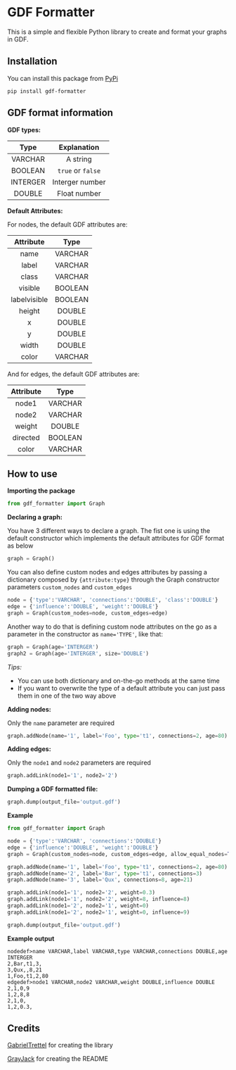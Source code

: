 # GDF Formatter

This is a simple and flexible Python library to create and format your graphs in GDF.

## Installation
You can install this package from [PyPi](https://pypi.org/project/gdf-formatter/)
```
pip install gdf-formatter
```

## GDF format information

**GDF types:**

|    Type  |   Explanation     |
|:--------:|:-----------------:|
| VARCHAR  | A string          |
| BOOLEAN  | `true` or `false` |
| INTERGER | Interger number   |
| DOUBLE   | Float number      |

**Default Attributes:**

For nodes, the default GDF attributes are:

| Attribute    | Type     |
|:------------:|:--------:|
| name         | VARCHAR  |
| label        | VARCHAR  |
| class        | VARCHAR  |
| visible      | BOOLEAN  |
| labelvisible | BOOLEAN  |
| height       | DOUBLE   |
| x            | DOUBLE   |
| y            | DOUBLE   |
| width        | DOUBLE   |
| color        | VARCHAR  |

And for edges, the default GDF attributes are:

| Attribute    | Type     |
|:------------:|:--------:|
| node1        | VARCHAR  |
| node2        | VARCHAR  |
| weight       | DOUBLE   |
| directed     | BOOLEAN  |
| color        | VARCHAR  |

## How to use

**Importing the package**
```python
from gdf_formatter import Graph
```

**Declaring a graph:**

You have 3 different ways to declare a graph. The fist one is using the default constructor which implements the default attributes for GDF format as below

```python
graph = Graph()
```
You can also define custom nodes and edges attributes by passing a dictionary composed by `{attribute:type}` through the Graph constructor parameters `custom_nodes` and `custom_edges`

```python
node = {'type':'VARCHAR', 'connections':'DOUBLE', 'class':'DOUBLE'}
edge = {'influence':'DOUBLE', 'weight':'DOUBLE'}
graph = Graph(custom_nodes=node, custom_edges=edge)
```

Another way to do that is defining custom node attributes on the go as a parameter in the constructor as `name='TYPE'`, like that:

```python
graph = Graph(age='INTERGER')
graph2 = Graph(age='INTERGER', size='DOUBLE')
```

*Tips:*
 * You can use both dictionary and on-the-go methods at the same time
 * If you want to overwrite the type of a default attribute you can just pass them in one of the two way above

**Adding nodes:**

Only the `name` parameter are required
 ```python
 graph.addNode(name='1', label='Foo', type='t1', connections=2, age=80)
 ```

**Adding edges:**

Only the `node1` and `node2` parameters are required
```python
graph.addLink(node1='1', node2='2')
```

**Dumping a GDF formatted file:**
```python
graph.dump(output_file='output.gdf')
```

**Example**

```python
from gdf_formatter import Graph

node = {'type':'VARCHAR', 'connections':'DOUBLE'}
edge = {'influence':'DOUBLE', 'weight':'DOUBLE'}
graph = Graph(custom_nodes=node, custom_edges=edge, allow_equal_nodes=True, age='INTERGER')

graph.addNode(name='1', label='Foo', type='t1', connections=2, age=80)
graph.addNode(name='2', label='Bar', type='t1', connections=3)
graph.addNode(name='3', label='Qux', connections=8, age=21)

graph.addLink(node1='1', node2='2', weight=0.3)
graph.addLink(node1='1', node2='2', weight=8, influence=8)
graph.addLink(node1='2', node2='1', weight=0)
graph.addLink(node1='2', node2='1', weight=0, influence=9)

graph.dump(output_file='output.gdf')
```

**Example output**
```
nodedef>name VARCHAR,label VARCHAR,type VARCHAR,connections DOUBLE,age INTERGER
2,Bar,t1,3,
3,Qux,,8,21
1,Foo,t1,2,80
edgedef>node1 VARCHAR,node2 VARCHAR,weight DOUBLE,influence DOUBLE
2,1,0,9
1,2,8,8
2,1,0,
1,2,0.3,
```

## Credits

[GabrielTrettel](https://github.com/GabrielTrettel) for creating the library

[GrayJack](https://github.com/GrayJack) for creating the README
